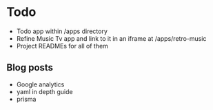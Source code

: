 # Todo

- Todo app within /apps directory
- Refine Music Tv app and link to it in an iframe at /apps/retro-music
- Project READMEs for all of them

## Blog posts

- Google analytics
- yaml in depth guide
- prisma
